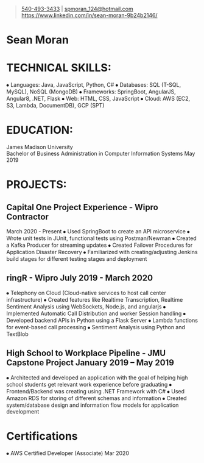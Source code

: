 > [540-493-3433](tel:5404933433) | [spmoran_124@hotmail.com](mailto:spmoran_124@hotmail.com)
> https://www.linkedin.com/in/sean-moran-9b24b2146/
# Sean Moran


# TECHNICAL SKILLS:
⦁	Languages: Java, JavaScript, Python, C#
⦁	Databases: SQL (T-SQL, MySQL), NoSQL (MongoDB)
⦁	Frameworks: SpringBoot, AngularJS, Angular8, .NET, Flask
⦁	Web: HTML, CSS, JavaScript
⦁	Cloud: AWS (EC2, S3, Lambda, DocumentDB), GCP (SPT)

# EDUCATION:
James Madison University					  		       
Bachelor of Business Administration in Computer Information Systems           May 2019

# PROJECTS:

## Capital One Project Experience - Wipro Contractor
March 2020 - Present
⦁	Used SpringBoot to create an API microservice
⦁	Wrote unit tests in JUnit, functional tests using Postman/Newman
⦁	Created a Kafka Producer for streaming updates
⦁	Created Failover Procedures for Application Disaster Recovery 
⦁	Familiarized with creating/adjusting Jenkins build stages for different testing stages and deployment

## ringR - Wipro											 July 2019 - March 2020
⦁	Telephony on Cloud (Cloud-native services to host call center infrastructure)
⦁	Created features like Realtime Transcription, Realtime Sentiment Analysis using WebSockets, Node.js, and angularjs
⦁	Implemented Automatic Call Distribution and worker Session handling
⦁	Developed backend APIs in Python using a Flask Server
⦁	Lambda functions for event-based call processing
⦁	Sentiment Analysis using Python and TextBlob

## High School to Workplace Pipeline - JMU Capstone Project		          January 2019 – May 2019 

⦁	Architected and developed an application with the goal of helping high school students get relevant work experience before graduating
⦁	Frontend/Backend was creating using .NET Framework with C#
⦁	Used Amazon RDS for storing of different schemas and information
⦁	Created system/database design and information flow models for application development


# Certifications
⦁	AWS Certified Developer (Associate) 			                  Mar 2020
